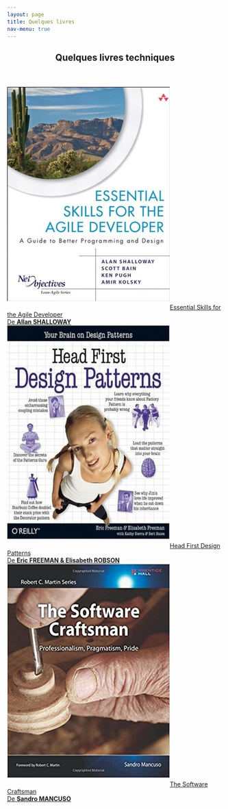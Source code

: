 ```yaml
---
layout: page
title: Quelques livres
nav-menu: true
---
```


<!-- Main -->
<div id="main" class="alt">

<!-- One -->
<section id="one">
	<div class="inner">
		<header class="major">
			<h1>Quelques livres techniques</h1>
		</header>
		<div class="box alt">
			<div class="row 50% uniform">
				<div class="4u">
					<a target="_blank" href="https://www.amazon.fr/Essential-Skills-Agile-Developer-Programming/dp/0321543734/ref=sr_1_1?ie=UTF8&qid=1523826555&sr=8-1&keywords=essential+skills+for+an+agile+developer"><span class="image fit" style="text-align:center"><img style="margin-bottom:20px" src="assets/images/essential-skills-for-agile-dev.jpg" alt="Essential Skills For Agile Developer" />Essential Skills for the Agile Developer <br/>De <strong>Allan SHALLOWAY</strong></span></a>
				</div>
				<div class="4u">
					<a target="_blank" href="https://www.amazon.fr/dp/B00AA36RZY/ref=dp-kindle-redirect?_encoding=UTF8&btkr=1"><span class="image fit" style="text-align:center"><img style="margin-bottom:20px" src="assets/images/head-first-design-patterns.jpg" alt="Head First Design Patterns" />Head First Design Patterns<br/>De <strong>Eric FREEMAN & Elisabeth ROBSON</strong></span></a>
				</div>
				<div class="4u$">
					<a target="_blank" href="https://www.amazon.fr/dp/B00QXAGIDO/ref=dp-kindle-redirect?_encoding=UTF8&btkr=1"><span class="image fit" style="text-align:center"><img style="margin-bottom:20px" src="assets/images/the-software-craftsman.jpg" alt="The Software Craftsman" />The Software Craftsman<br/>De <strong>Sandro MANCUSO</strong></span></a>
				</div>
			</div>
		</div>
	</div>
</section>

</div>